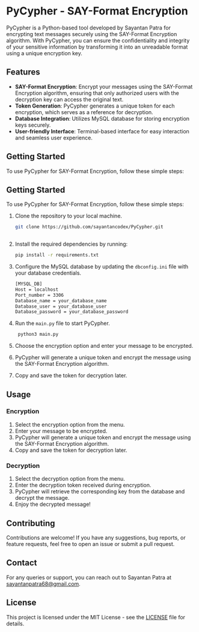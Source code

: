 # PyCypher - SAY-Format Encryption

PyCypher is a Python-based tool developed by Sayantan Patra for encrypting text messages securely using the SAY-Format Encryption algorithm. With PyCypher, you can ensure the confidentiality and integrity of your sensitive information by transforming it into an unreadable format using a unique encryption key.

## Features

- **SAY-Format Encryption**: Encrypt your messages using the SAY-Format Encryption algorithm, ensuring that only authorized users with the decryption key can access the original text.
- **Token Generation**: PyCypher generates a unique token for each encryption, which serves as a reference for decryption.
- **Database Integration**: Utilizes MySQL database for storing encryption keys securely.
- **User-friendly Interface**: Terminal-based interface for easy interaction and seamless user experience.

## Getting Started

To use PyCypher for SAY-Format Encryption, follow these simple steps:
## Getting Started

To use PyCypher for SAY-Format Encryption, follow these simple steps:

1. Clone the repository to your local machine.
   ```bash
   git clone https://github.com/sayantancodex/PyCypher.git
  
2. Install the required dependencies by running:

   ```bash
   pip install -r requirements.txt
3. Configure the MySQL database by updating the `dbconfig.ini` file with your database credentials.
    ```bash
   [MYSQL_DB]
   Host = localhost
   Port_number = 3306
   Database_name = your_database_name
   Database_user = your_database_user
   Database_password = your_database_password

4. Run the `main.py` file to start PyCypher.
    ```bash
     python3 main.py
5. Choose the encryption option and enter your message to be encrypted.
6. PyCypher will generate a unique token and encrypt the message using the SAY-Format Encryption algorithm.
7. Copy and save the token for decryption later.

## Usage

### Encryption

1. Select the encryption option from the menu.
2. Enter your message to be encrypted.
3. PyCypher will generate a unique token and encrypt the message using the SAY-Format Encryption algorithm.
4. Copy and save the token for decryption later.

### Decryption

1. Select the decryption option from the menu.
2. Enter the decryption token received during encryption.
3. PyCypher will retrieve the corresponding key from the database and decrypt the message.
4. Enjoy the decrypted message!

## Contributing

Contributions are welcome! If you have any suggestions, bug reports, or feature requests, feel free to open an issue or submit a pull request.

## Contact

For any queries or support, you can reach out to Sayantan Patra at [sayantanpatra68@gmail.com](mailto:sayantanpatra68@gmail.com).

## License

This project is licensed under the MIT License - see the [LICENSE](LICENSE) file for details.
